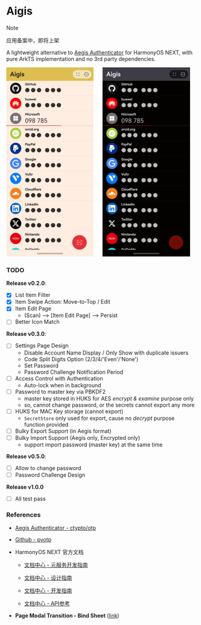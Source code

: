 # Aigis

> [!NOTE]
> 应用备案中，即将上架

A lightweight alternative to [Aegis Authenticator](https://github.com/beemdevelopment/Aegis) for HarmonyOS NEXT, with pure ArkTS implementation and no 3rd party dependencies.

<p float="left">
  <img height="500px" alt="screenshot_light" src="./docs/images/screenshot_light.jpg" />
  &nbsp;&nbsp;&nbsp;&nbsp;
  <img height="500px" alt="screenshot_dark" src="./docs/images/screenshot_dark.jpg" />
</p>

### TODO

**Release v0.2.0**:
- [x] List Item Filter
- [x] Item Swipe Action: Move-to-Top / Edit
- [x] Item Edit Page
  - (Scan) --> [Item Edit Page] --> Persist
- [ ] Better Icon Match

**Release v0.3.0**:
- [ ] Settings Page Design
  - Disable Account Name Display / Only Show with duplicate issuers
  - Code Split Digits Option (2/3/4/'Even'/'None')
  - Set Password
  - Password Challenge Notification Period
- [ ] Access Control with Authentication
  - Auto-lock when in background
- [ ] Password to master key via PBKDF2
  - master key stored in HUKS for AES *encrypt & examine* purpose only
  - so, cannot change password, or the secrets cannot export any more
- [ ] HUKS for MAC Key storage (cannot export)
  - `SecretStore` only used for export, cause no *decrypt* purpose function provided
- [ ] Bulky Export Support (in Aegis format)
- [ ] Bulky Import Support (Aegis only, Encrypted only)
  - support import password (master key) at the same time

**Release v0.5.0**:
- [ ] Allow to change password
- [ ] Password Challenge Design

**Release v1.0.0**
- [ ] All test pass

### References

- [Aegis Authenticator - ctypto/otp](https://github.com/beemdevelopment/Aegis/tree/master/app/src/main/java/com/beemdevelopment/aegis/crypto/otp)

- [Github - pyotp](https://github.com/pyauth/pyotp.git)

- HarmonyOS NEXT 官方文档
  
  - [文档中心 - 元服务开发指南](https://developer.huawei.com/consumer/cn/doc/atomic-guides-V5/atomic-service-V5)

  - [文档中心 - 设计指南](https://developer.huawei.com/consumer/cn/doc/design-guides/design-concepts-0000001795698445)

  - [文档中心 - 开发指南](https://developer.huawei.com/consumer/cn/doc/harmonyos-guides-V5/application-dev-guide-V5?catalogVersion=V5)

  - [文档中心 - API参考](https://developer.huawei.com/consumer/cn/doc/harmonyos-references-V5/development-intro-api-V5?catalogVersion=V5)


- **Page Modal Transition - Bind Sheet** ([link](https://developer.huawei.com/consumer/cn/doc/harmonyos-references-V5/ts-universal-attributes-sheet-transition-V5#bindsheet))

